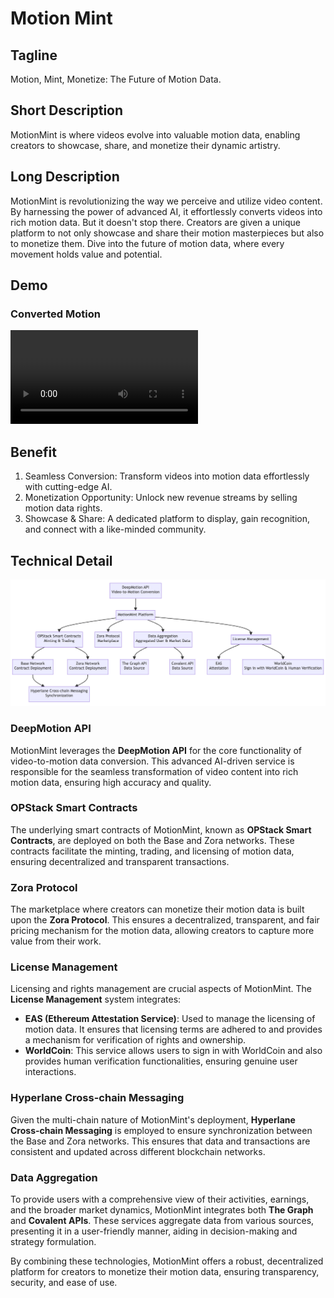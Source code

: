 # Motion Mint

## Tagline

Motion, Mint, Monetize: The Future of Motion Data.

## Short Description

MotionMint is where videos evolve into valuable motion data, enabling creators to showcase, share, and monetize their dynamic artistry.

## Long Description

MotionMint is revolutionizing the way we perceive and utilize video content. By harnessing the power of advanced AI, it effortlessly converts videos into rich motion data. But it doesn't stop there. Creators are given a unique platform to not only showcase and share their motion masterpieces but also to monetize them. Dive into the future of motion data, where every movement holds value and potential.

## Demo

### Converted Motion

![diagram](./packages/app/public/demo.mp4)

## Benefit

1. Seamless Conversion: Transform videos into motion data effortlessly with cutting-edge AI.
2. Monetization Opportunity: Unlock new revenue streams by selling motion data rights.
3. Showcase & Share: A dedicated platform to display, gain recognition, and connect with a like-minded community.

## Technical Detail

![diagram](./packages/app/public/diagram.png)

### DeepMotion API

MotionMint leverages the **DeepMotion API** for the core functionality of video-to-motion data conversion. This advanced AI-driven service is responsible for the seamless transformation of video content into rich motion data, ensuring high accuracy and quality.

### OPStack Smart Contracts

The underlying smart contracts of MotionMint, known as **OPStack Smart Contracts**, are deployed on both the Base and Zora networks. These contracts facilitate the minting, trading, and licensing of motion data, ensuring decentralized and transparent transactions.

### Zora Protocol

The marketplace where creators can monetize their motion data is built upon the **Zora Protocol**. This ensures a decentralized, transparent, and fair pricing mechanism for the motion data, allowing creators to capture more value from their work.

### License Management

Licensing and rights management are crucial aspects of MotionMint. The **License Management** system integrates:

- **EAS (Ethereum Attestation Service)**: Used to manage the licensing of motion data. It ensures that licensing terms are adhered to and provides a mechanism for verification of rights and ownership.
- **WorldCoin**: This service allows users to sign in with WorldCoin and also provides human verification functionalities, ensuring genuine user interactions.

### Hyperlane Cross-chain Messaging

Given the multi-chain nature of MotionMint's deployment, **Hyperlane Cross-chain Messaging** is employed to ensure synchronization between the Base and Zora networks. This ensures that data and transactions are consistent and updated across different blockchain networks.

### Data Aggregation

To provide users with a comprehensive view of their activities, earnings, and the broader market dynamics, MotionMint integrates both **The Graph** and **Covalent APIs**. These services aggregate data from various sources, presenting it in a user-friendly manner, aiding in decision-making and strategy formulation.

By combining these technologies, MotionMint offers a robust, decentralized platform for creators to monetize their motion data, ensuring transparency, security, and ease of use.
